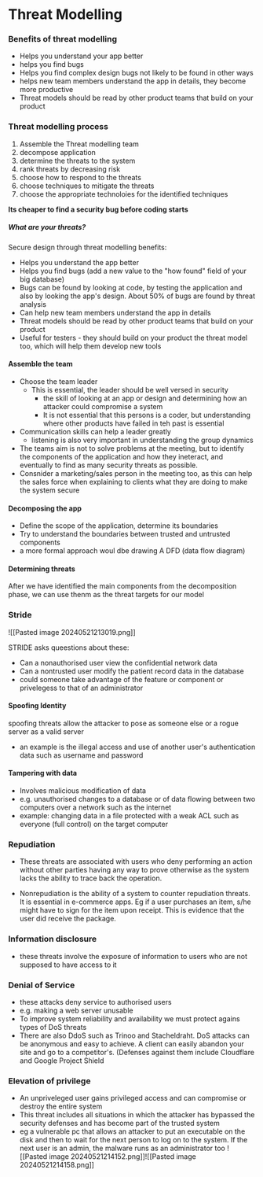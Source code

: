 
# Threat Modelling
### Benefits of threat  modelling

- Helps you understand your app better
- helps you find bugs
- Helps you find complex design bugs not likely to be found in other ways
- helps new team members understand the app in details, they become more productive
- Threat models should be read by other product teams that build on your product

### Threat modelling process
1. Assemble the Threat modelling team
2. decompose application
3. determine the threats to the system
4. rank threats by decreasing risk
5. choose how to respond to the threats
6. choose techniques to mitigate the threats
7. choose the appropriate technoloies for the identified techniques

**Its cheaper to find a security bug before coding starts**


##### What are your threats?

Secure design through threat modelling benefits:

- Helps you understand the app better
- Helps you find bugs (add a new value to the "how found" field of your big database)
- Bugs can be found by looking at code, by testing the application and also by looking the app's design. About 50% of bugs are found by threat analysis
- Can help new team members understand the app in details
- Threat models should be read by other product teams that build on your product
- Useful for testers - they should build on your product the threat model too, which will help them develop new tools

#### Assemble the team
- Choose the team leader
	- This is essential, the leader should be well versed in security
		- the skill of looking at an app or design and determining how an attacker could compromise a system
		- It is not essential that this persons is a coder, but understanding where other products have failed in teh past is essential
- Communication skills can help a leader greatly
	- listening is also very important in understanding the group dynamics
- The teams aim is not to solve problems at the meeting, but to identify the components of the application and how they ineteract, and eventually to find as many security threats as possible.
- Consnider a marketing/sales person in the meeting too, as this can help the sales force when explaining to clients what they are doing to make the system secure
#### Decomposing the app
- Define the scope of the application, determine its boundaries
- Try to understand the boundaries between trusted and untrusted components
- a more formal approach woul dbe drawing A DFD (data flow diagram)


#### Determining threats
After we have identified the main components from the decomposition phase, we can use thenm as the threat targets for our model


### Stride
![[Pasted image 20240521213019.png]]

STRIDE asks queestions about these:
- Can a nonauthorised user view the confidential network data
- Can a nontrusted user modify the patient record data in the database
- could someone take advantage of the feature or component or privelegess to that of an administrator

#### Spoofing Identity
spoofing threats allow the attacker to pose as someone else or a rogue server as a valid server
- an example is the illegal access and use of another user's authentication data such as username and password

#### Tampering with data
- Involves malicious modification of data
- e.g. unauthorised changes to a database or of data flowing between two computers over a network such as the internet
- example: changing data in a file protected with a weak ACL such as everyone (full control) on the target computer

### Repudiation
- These threats are associated with users who deny performing an action without  other parties having any way to prove otherwise as the system lacks the ability to trace back the operation.

- Nonrepudiation is the ability of a system to counter repudiation threats. It is essential in e-commerce apps.  Eg if a user purchases an item, s/he might have to sign for the item upon receipt. This is evidence that the user did receive the package.

### Information disclosure
- these threats involve the exposure of information to users who are not supposed to have access to it

### Denial of Service
- these attacks deny service to authorised users
- e.g. making a web server unusable
- To improve system reliability and availability we must protect agains types of DoS threats
-   There are also DdoS such as Trinoo and Stacheldraht. DoS attacks can be anonymous and easy to achieve. A client can easily abandon your site and go to a competitor's. (Defenses against them include Cloudflare and Google Project Shield

### Elevation of privilege

- An unpriveleged user gains privileged access and can compromise or destroy the entire system
- This threat includes all situations in which the attacker has bypassed the security defenses and has become part of the trusted system
- eg a vulnerable pc that allows an attacker to put an executable on
the disk and then to wait for the next person to log on to the system. If the next
user is an admin, the malware runs as an administrator too
![[Pasted image 20240521214152.png]]![[Pasted image 20240521214158.png]]